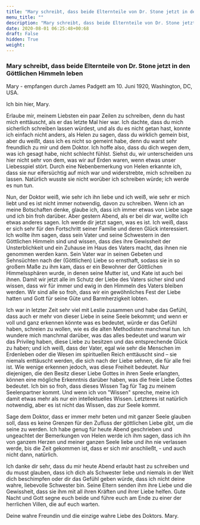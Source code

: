```yaml
---
title: "Mary schreibt, dass beide Elternteile von Dr. Stone jetzt in den Göttlichen Himmeln leben"
menu_title: ""
description: "Mary schreibt, dass beide Elternteile von Dr. Stone jetzt in den Göttlichen Himmeln leben"
date: 2020-08-01 06:25:48+00:68
draft: False
hidden: True
weight:
---
```

### Mary schreibt, dass beide Elternteile von Dr. Stone jetzt in den Göttlichen Himmeln leben

Mary - empfangen durch James Padgett am 10. Juni 1920, Washington, DC, USA.

Ich bin hier, Mary.

Erlaube mir, meinem Liebsten ein paar Zeilen zu schreiben, denn du hast mich enttäuscht, als er das letzte Mal hier war. Ich dachte, dass du mich sicherlich schreiben lassen würdest, und als du es nicht getan hast, konnte ich einfach nicht anders, als Helen zu sagen, dass du wirklich gemein bist, aber du weißt, dass ich es nicht so gemeint habe, denn du warst sehr freundlich zu mir und dem Doktor. Ich hoffe also, dass du dich wegen dem, was ich gesagt habe, nicht schlecht fühlst. Siehst du, wir unterscheiden uns hier nicht sehr von dem, was wir auf Erden waren, wenn etwas unser Liebesspiel stört.
Durch eine Nebenbemerkung von Helen erkannte ich, dass sie nur eifersüchtig auf mich war und widerstrebte, mich schreiben zu lassen. Natürlich wusste sie nicht worüber ich schreiben würde; ich werde es nun tun.

Nun, der Doktor weiß, wie sehr ich ihn liebe und ich weiß, wie sehr er mich liebt und es ist nicht immer notwendig, davon zu schreiben. Wenn ich an meine Botschaften denke, glaube ich, dass ich immer etwas von Liebe sage und ich bin froh darüber.
Aber gestern Abend, als er bei dir war, wollte ich etwas anderes sagen. Ich werde dir jetzt sagen, was es ist. Ich weiß, dass er sich sehr für den Fortschritt seiner Familie und deren Glück interessiert. Ich wollte ihm sagen, dass sein Vater und seine Schwestern in den Göttlichen Himmeln  sind und wissen, dass dies ihre Gewissheit der Unsterblichkeit und ein Zuhause im Haus des Vaters macht, das ihnen nie genommen werden kann. Sein Vater war in seinen Gebeten und Sehnsüchten nach der (Göttlichen) Liebe so ernsthaft, sodass sie in so großem Maße zu ihm kam, dass er ein Bewohner der Göttlichen Himmelssphären wurde, in denen seine Mutter ist, und Kate ist auch bei ihnen. Damit wir jetzt alle im Schutz der Liebe des Vaters sicher sind und wissen, dass wir für immer und ewig in den Himmeln des Vaters bleiben werden. Wir sind alle so froh, dass wir ein gewöhnliches Fest der Liebe hatten und Gott für seine Güte und Barmherzigkeit lobten.

Ich war in letzter Zeit sehr viel mit Leslie zusammen und habe das Gefühl, dass auch er mehr von dieser Liebe in seine Seele bekommt; und wenn er voll und ganz erkennen könnte was es bedeutet, würde er das Gefühl haben, schreien zu wollen, wie es die alten Methodisten manchmal tun. Ich wundere mich manchmal darüber, was das alles bedeutet und warum wir das Privileg haben, diese Liebe zu besitzen und das entsprechende Glück zu haben; und ich weiß, dass der Vater, egal wie sehr die Menschen im Erdenleben oder die Wesen im spirituellen Reich enttäuscht sind – sie niemals enttäuscht werden, die sich nach der Liebe sehnen, die für alle frei ist. Wie wenige erkennen jedoch, was diese Freiheit bedeutet. Nur diejenigen, die den Besitz dieser Liebe Gottes in ihren Seele erlangten, können eine mögliche Erkenntnis darüber haben, was die freie Liebe Gottes bedeutet. Ich bin so froh, dass dieses Wissen Tag für Tag zu meinem Seelenpartner kommt. Und wenn ich von "Wissen" spreche, meine ich damit etwas mehr als nur ein intellektuelles Wissen. Letzteres ist natürlich notwendig, aber es ist nicht das Wissen, das zur Seele kommt.

Sage dem Doktor, dass er immer mehr beten und mit ganzer Seele glauben soll, dass es keine Grenzen für den Zufluss der göttlichen Liebe gibt, um die seine zu werden. Ich habe genug für heute Abend geschrieben und ungeachtet der Bemerkungen von Helen werde ich ihm sagen, dass ich ihn von ganzem Herzen und meiner ganzen Seele liebe und ihn nie verlassen werde, bis die Zeit gekommen ist, dass er sich mir anschließt, - und auch nicht dann, natürlich.

Ich danke dir sehr, dass du mir heute Abend erlaubt hast zu schreiben und du musst glauben, dass ich dich als Schwester liebe und niemals in der Welt dich beschimpfen oder dir das Gefühl geben würde, dass ich nicht deine wahre, liebevolle Schwester bin. Seine Eltern senden ihm ihre Liebe und die Gewissheit, dass sie ihm mit all ihren Kräften und ihrer Liebe helfen. Gute Nacht und Gott segne euch beide und führe euch am Ende zu einer der herrlichen Villen, die auf euch warten.

Deine wahre Freundin und die einzige wahre Liebe des Doktors. Mary.

